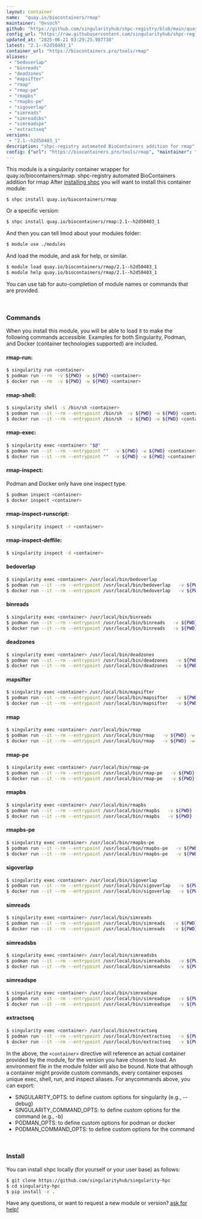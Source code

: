 ```yaml
---
layout: container
name:  "quay.io/biocontainers/rmap"
maintainer: "@vsoch"
github: "https://github.com/singularityhub/shpc-registry/blob/main/quay.io/biocontainers/rmap/container.yaml"
config_url: "https://raw.githubusercontent.com/singularityhub/shpc-registry/main/quay.io/biocontainers/rmap/container.yaml"
updated_at: "2025-06-21 03:29:25.987738"
latest: "2.1--h2d50403_1"
container_url: "https://biocontainers.pro/tools/rmap"
aliases:
 - "bedoverlap"
 - "binreads"
 - "deadzones"
 - "mapsifter"
 - "rmap"
 - "rmap-pe"
 - "rmapbs"
 - "rmapbs-pe"
 - "sigoverlap"
 - "simreads"
 - "simreadsbs"
 - "simreadspe"
 - "extractseq"
versions:
 - "2.1--h2d50403_1"
description: "shpc-registry automated BioContainers addition for rmap"
config: {"url": "https://biocontainers.pro/tools/rmap", "maintainer": "@vsoch", "description": "shpc-registry automated BioContainers addition for rmap", "latest": {"2.1--h2d50403_1": "sha256:42953f59f6f9fa137ae402da4842c2be733fe268a131ac2bf706a8afb27647a8"}, "tags": {"2.1--h2d50403_1": "sha256:42953f59f6f9fa137ae402da4842c2be733fe268a131ac2bf706a8afb27647a8"}, "docker": "quay.io/biocontainers/rmap", "aliases": {"bedoverlap": "/usr/local/bin/bedoverlap", "binreads": "/usr/local/bin/binreads", "deadzones": "/usr/local/bin/deadzones", "mapsifter": "/usr/local/bin/mapsifter", "rmap": "/usr/local/bin/rmap", "rmap-pe": "/usr/local/bin/rmap-pe", "rmapbs": "/usr/local/bin/rmapbs", "rmapbs-pe": "/usr/local/bin/rmapbs-pe", "sigoverlap": "/usr/local/bin/sigoverlap", "simreads": "/usr/local/bin/simreads", "simreadsbs": "/usr/local/bin/simreadsbs", "simreadspe": "/usr/local/bin/simreadspe", "extractseq": "/usr/local/bin/extractseq"}}
---
```


This module is a singularity container wrapper for quay.io/biocontainers/rmap.
shpc-registry automated BioContainers addition for rmap
After [installing shpc](#install) you will want to install this container module:


```bash
$ shpc install quay.io/biocontainers/rmap
```

Or a specific version:

```bash
$ shpc install quay.io/biocontainers/rmap:2.1--h2d50403_1
```

And then you can tell lmod about your modules folder:

```bash
$ module use ./modules
```

And load the module, and ask for help, or similar.

```bash
$ module load quay.io/biocontainers/rmap/2.1--h2d50403_1
$ module help quay.io/biocontainers/rmap/2.1--h2d50403_1
```

You can use tab for auto-completion of module names or commands that are provided.

<br>

### Commands

When you install this module, you will be able to load it to make the following commands accessible.
Examples for both Singularity, Podman, and Docker (container technologies supported) are included.

#### rmap-run:

```bash
$ singularity run <container>
$ podman run --rm  -v ${PWD} -w ${PWD} <container>
$ docker run --rm  -v ${PWD} -w ${PWD} <container>
```

#### rmap-shell:

```bash
$ singularity shell -s /bin/sh <container>
$ podman run --it --rm --entrypoint /bin/sh  -v ${PWD} -w ${PWD} <container>
$ docker run --it --rm --entrypoint /bin/sh  -v ${PWD} -w ${PWD} <container>
```

#### rmap-exec:

```bash
$ singularity exec <container> "$@"
$ podman run --it --rm --entrypoint ""  -v ${PWD} -w ${PWD} <container> "$@"
$ docker run --it --rm --entrypoint ""  -v ${PWD} -w ${PWD} <container> "$@"
```

#### rmap-inspect:

Podman and Docker only have one inspect type.

```bash
$ podman inspect <container>
$ docker inspect <container>
```

#### rmap-inspect-runscript:

```bash
$ singularity inspect -r <container>
```

#### rmap-inspect-deffile:

```bash
$ singularity inspect -d <container>
```


#### bedoverlap

```bash
$ singularity exec <container> /usr/local/bin/bedoverlap
$ podman run --it --rm --entrypoint /usr/local/bin/bedoverlap   -v ${PWD} -w ${PWD} <container> -c " $@"
$ docker run --it --rm --entrypoint /usr/local/bin/bedoverlap   -v ${PWD} -w ${PWD} <container> -c " $@"
```


#### binreads

```bash
$ singularity exec <container> /usr/local/bin/binreads
$ podman run --it --rm --entrypoint /usr/local/bin/binreads   -v ${PWD} -w ${PWD} <container> -c " $@"
$ docker run --it --rm --entrypoint /usr/local/bin/binreads   -v ${PWD} -w ${PWD} <container> -c " $@"
```


#### deadzones

```bash
$ singularity exec <container> /usr/local/bin/deadzones
$ podman run --it --rm --entrypoint /usr/local/bin/deadzones   -v ${PWD} -w ${PWD} <container> -c " $@"
$ docker run --it --rm --entrypoint /usr/local/bin/deadzones   -v ${PWD} -w ${PWD} <container> -c " $@"
```


#### mapsifter

```bash
$ singularity exec <container> /usr/local/bin/mapsifter
$ podman run --it --rm --entrypoint /usr/local/bin/mapsifter   -v ${PWD} -w ${PWD} <container> -c " $@"
$ docker run --it --rm --entrypoint /usr/local/bin/mapsifter   -v ${PWD} -w ${PWD} <container> -c " $@"
```


#### rmap

```bash
$ singularity exec <container> /usr/local/bin/rmap
$ podman run --it --rm --entrypoint /usr/local/bin/rmap   -v ${PWD} -w ${PWD} <container> -c " $@"
$ docker run --it --rm --entrypoint /usr/local/bin/rmap   -v ${PWD} -w ${PWD} <container> -c " $@"
```


#### rmap-pe

```bash
$ singularity exec <container> /usr/local/bin/rmap-pe
$ podman run --it --rm --entrypoint /usr/local/bin/rmap-pe   -v ${PWD} -w ${PWD} <container> -c " $@"
$ docker run --it --rm --entrypoint /usr/local/bin/rmap-pe   -v ${PWD} -w ${PWD} <container> -c " $@"
```


#### rmapbs

```bash
$ singularity exec <container> /usr/local/bin/rmapbs
$ podman run --it --rm --entrypoint /usr/local/bin/rmapbs   -v ${PWD} -w ${PWD} <container> -c " $@"
$ docker run --it --rm --entrypoint /usr/local/bin/rmapbs   -v ${PWD} -w ${PWD} <container> -c " $@"
```


#### rmapbs-pe

```bash
$ singularity exec <container> /usr/local/bin/rmapbs-pe
$ podman run --it --rm --entrypoint /usr/local/bin/rmapbs-pe   -v ${PWD} -w ${PWD} <container> -c " $@"
$ docker run --it --rm --entrypoint /usr/local/bin/rmapbs-pe   -v ${PWD} -w ${PWD} <container> -c " $@"
```


#### sigoverlap

```bash
$ singularity exec <container> /usr/local/bin/sigoverlap
$ podman run --it --rm --entrypoint /usr/local/bin/sigoverlap   -v ${PWD} -w ${PWD} <container> -c " $@"
$ docker run --it --rm --entrypoint /usr/local/bin/sigoverlap   -v ${PWD} -w ${PWD} <container> -c " $@"
```


#### simreads

```bash
$ singularity exec <container> /usr/local/bin/simreads
$ podman run --it --rm --entrypoint /usr/local/bin/simreads   -v ${PWD} -w ${PWD} <container> -c " $@"
$ docker run --it --rm --entrypoint /usr/local/bin/simreads   -v ${PWD} -w ${PWD} <container> -c " $@"
```


#### simreadsbs

```bash
$ singularity exec <container> /usr/local/bin/simreadsbs
$ podman run --it --rm --entrypoint /usr/local/bin/simreadsbs   -v ${PWD} -w ${PWD} <container> -c " $@"
$ docker run --it --rm --entrypoint /usr/local/bin/simreadsbs   -v ${PWD} -w ${PWD} <container> -c " $@"
```


#### simreadspe

```bash
$ singularity exec <container> /usr/local/bin/simreadspe
$ podman run --it --rm --entrypoint /usr/local/bin/simreadspe   -v ${PWD} -w ${PWD} <container> -c " $@"
$ docker run --it --rm --entrypoint /usr/local/bin/simreadspe   -v ${PWD} -w ${PWD} <container> -c " $@"
```


#### extractseq

```bash
$ singularity exec <container> /usr/local/bin/extractseq
$ podman run --it --rm --entrypoint /usr/local/bin/extractseq   -v ${PWD} -w ${PWD} <container> -c " $@"
$ docker run --it --rm --entrypoint /usr/local/bin/extractseq   -v ${PWD} -w ${PWD} <container> -c " $@"
```



In the above, the `<container>` directive will reference an actual container provided
by the module, for the version you have chosen to load. An environment file in the
module folder will also be bound. Note that although a container
might provide custom commands, every container exposes unique exec, shell, run, and
inspect aliases. For anycommands above, you can export:

 - SINGULARITY_OPTS: to define custom options for singularity (e.g., --debug)
 - SINGULARITY_COMMAND_OPTS: to define custom options for the command (e.g., -b)
 - PODMAN_OPTS: to define custom options for podman or docker
 - PODMAN_COMMAND_OPTS: to define custom options for the command

<br>

### Install

You can install shpc locally (for yourself or your user base) as follows:

```bash
$ git clone https://github.com/singularityhub/singularity-hpc
$ cd singularity-hpc
$ pip install -e .
```

Have any questions, or want to request a new module or version? [ask for help!](https://github.com/singularityhub/singularity-hpc/issues)
